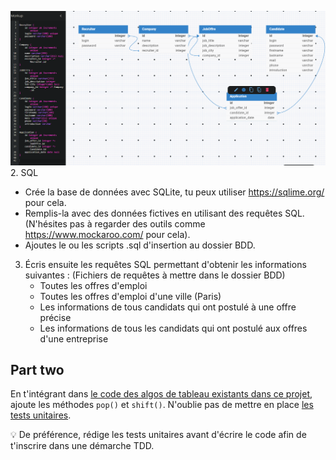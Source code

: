 ![alt text](image.png)
2. SQL
   - Crée la base de données avec SQLite, tu peux utiliser https://sqlime.org/ pour cela.
   - Remplis-la avec des données fictives en utilisant des requêtes SQL. (N'hésites pas à regarder des outils comme https://www.mockaroo.com/ pour cela).
   - Ajoutes le ou les scripts .sql d'insertion au dossier BDD.

3. Écris ensuite les requêtes SQL permettant d'obtenir les informations suivantes : (Fichiers de requêtes à mettre dans le dossier BDD)
   - Toutes les offres d'emploi
   - Toutes les offres d'emploi d'une ville (Paris)
   - Les informations de tous candidats qui ont postulé à une offre précise
   - Les informations de tous les candidats qui ont postulé aux offres d'une entreprise

## Part two

En t'intégrant dans [le code des algos de tableau existants dans ce projet](arr.ts), ajoute les méthodes `pop()` et `shift()`.
N'oublie pas de mettre en place [les tests unitaires](test/array.test.ts). 

💡 De préférence, rédige les tests unitaires avant d'écrire le code afin de t'inscrire dans une démarche TDD.
